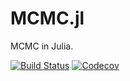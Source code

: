 # MCMC.jl
MCMC in Julia.

[![Build Status][ci-img]](https://github.com/luiarthur/MCMC.jl/actions)
[![Codecov][codecov-img]](https://codecov.io/gh/luiarthur/MCMC.jl)

[ci-img]: https://github.com/luiarthur/MCMC.jl/workflows/CI/badge.svg
[codecov-img]: https://img.shields.io/codecov/c/github/luiarthur/MCMC.jl/master.svg?label=codecov
